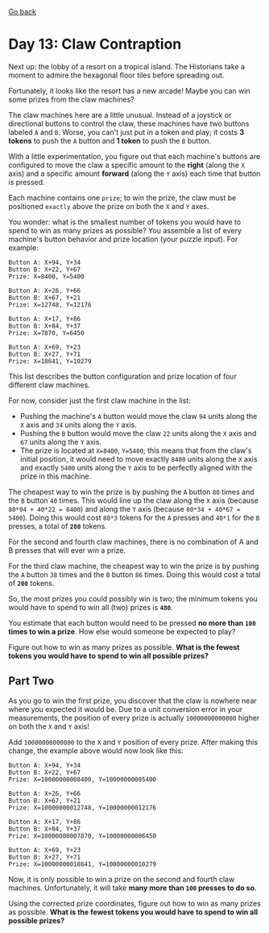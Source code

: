 [Go back](..%2FReadme.md)
# Day 13: Claw Contraption

Next up: the lobby of a resort on a tropical island. The Historians take 
a moment to admire the hexagonal floor tiles before spreading out.

Fortunately, it looks like the resort has a new arcade! Maybe you 
can win some prizes from the claw machines?

The claw machines here are a little unusual. Instead of a joystick
or directional buttons to control the claw, these machines have two 
buttons labeled `A` and `B`. Worse, you can't just put in a token and 
play; it costs **3 tokens** to push the `A` button and **1 token** to push 
the `B` button.

With a little experimentation, you figure out that each machine's 
buttons are configured to move the claw a specific amount to the 
**right** (along the `X` axis) and a specific amount **forward** (along the 
`Y` axis) each time that button is pressed.

Each machine contains one `prize`; to win the prize, the claw must
be positioned `exactly` above the prize on both the `X` and `Y` axes.

You wonder: what is the smallest number of tokens you would have 
to spend to win as many prizes as possible? You assemble a list of every 
machine's button behavior and prize 
location (your puzzle input). For example:

```
Button A: X+94, Y+34
Button B: X+22, Y+67
Prize: X=8400, Y=5400

Button A: X+26, Y+66
Button B: X+67, Y+21
Prize: X=12748, Y=12176

Button A: X+17, Y+86
Button B: X+84, Y+37
Prize: X=7870, Y=6450

Button A: X+69, Y+23
Button B: X+27, Y+71
Prize: X=18641, Y=10279
```

This list describes the button configuration and prize location of 
four different claw machines.

For now, consider just the first claw machine in the list:

- Pushing the machine's `A` button would move the claw `94` units 
along the `X` axis and `34` units along the `Y` axis.
- Pushing the `B` button would move the claw `22` units along
the `X` axis and `67` units along the `Y` axis.
- The prize is located at `X=8400`, `Y=5400`; this means that from 
the claw's initial position, it would need to move exactly `8400` 
units along the `X` axis and exactly `5400` units along the `Y` axis 
to be perfectly aligned with the prize in this machine.

The cheapest way to win the prize is by pushing the `A` button 
`80` times and the `B` button `40` times. This would line up the claw along 
the `X` axis (because `80*94 + 40*22 = 8400`) and along the `Y`
axis (because `80*34 + 40*67 = 5400`). Doing this would cost 
`80*3` tokens for the `A` presses and `40*1` for the `B` presses,
a total of **`280`** tokens.

For the second and fourth claw machines, there is no combination of 
A and B presses that will ever win a prize.

For the third claw machine, the cheapest way to win the prize is by 
pushing the `A` button `38` times and the `B` button `86` times. Doing this 
would cost a total of **`200`** tokens.

So, the most prizes you could possibly win is two; the minimum 
tokens you would have to spend to win all (two) prizes is **`480`**.

You estimate that each button would need to be pressed **no more than 
`100` times to win a prize**. How else would someone be expected to play?

Figure out how to win as many prizes as possible. **What is the fewest 
tokens you would have to spend to win all possible prizes?**

## Part Two 
As you go to win the first prize, you discover that the claw is 
nowhere near where you expected it would be. Due to a 
unit conversion error in your measurements, the 
position of every prize is actually `10000000000000` higher on both the `X` and `Y` axis!

Add `10000000000000` to the `X` and `Y` position of every 
prize. After making this change, the example 
above would now look like this:

```
Button A: X+94, Y+34
Button B: X+22, Y+67
Prize: X=10000000008400, Y=10000000005400

Button A: X+26, Y+66
Button B: X+67, Y+21
Prize: X=10000000012748, Y=10000000012176

Button A: X+17, Y+86
Button B: X+84, Y+37
Prize: X=10000000007870, Y=10000000006450

Button A: X+69, Y+23
Button B: X+27, Y+71
Prize: X=10000000018641, Y=10000000010279
```

Now, it is only possible to win a prize on the second and 
fourth claw machines. Unfortunately, it will take **many 
more than `100` presses to do so**.

Using the corrected prize coordinates, figure out how to 
win as many prizes as possible. **What is the fewest tokens 
you would have to spend to win all possible prizes?**